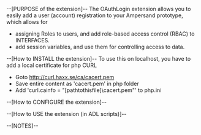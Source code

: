 --[PURPOSE of the extension]--
The OAuthLogin extension allows you to easily add a user (account) registration to your Ampersand prototype, which allows for 
* assigning Roles to users, and add role-based access control (RBAC) to INTERFACES.
* add session variables, and use them for controlling access to data.

--[How to INSTALL the extension]--
To use this on localhost, you have to add a local certificate for php CURL
* Goto http://curl.haxx.se/ca/cacert.pem
* Save entire content as 'cacert.pem' in php folder
* Add 'curl.cainfo = "[pathtothisfile]\cacert.pem"' to php.ini


--[How to CONFIGURE the extension]--

--[How to USE the extension (in ADL scripts)]--


--[NOTES]--
